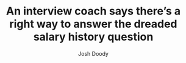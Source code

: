 ---
title: An interview coach says there’s a right way to answer the dreaded salary history question 
publication: Quartz
article_url: https://qz.com/942800/an-interview-coach-says-theres-a-right-way-to-answer-the-dreaded-salary-history-question/
author: Josh Doody
thumbnail: quartz.png
publication_date: 03-28-2017
---